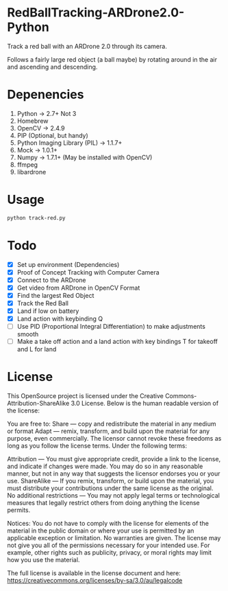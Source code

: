 RedBallTracking-ARDrone2.0-Python
=================================

Track a red ball with an ARDrone 2.0 through its camera.

Follows a fairly large red object (a ball maybe) by rotating around in the air and ascending and descending.

Depenencies
=================================

1. Python -> 2.7+ Not 3
2. Homebrew
3. OpenCV -> 2.4.9
4. PIP (Optional, but handy)
5. Python Imaging Library (PIL) -> 1.1.7+
6. Mock -> 1.0.1+
7. Numpy -> 1.7.1+ (May be installed with OpenCV)
8. ffmpeg
9. libardrone

Usage
=================================
```Bash
python track-red.py
```

Todo
=================================
- [x] Set up environment (Dependencies)
- [x] Proof of Concept Tracking with Computer Camera
- [x] Connect to the ARDrone
- [x] Get video from ARDrone in OpenCV Format
- [x] Find the largest Red Object
- [x] Track the Red Ball
- [x] Land if low on battery
- [x] Land action with keybinding Q
- [ ] Use PID (Proportional Integral Differentiation) to make adjustments smooth
- [ ] Make a take off action and a land action with key bindings T for takeoff and L for land

License
=================================
This OpenSource project is licensed under the Creative Commons-Attribution-ShareAlike 3.0 License.
Below is the human readable version of the license:

You are free to:
Share — copy and redistribute the material in any medium or format
Adapt — remix, transform, and build upon the material
for any purpose, even commercially.
The licensor cannot revoke these freedoms as long as you follow the license terms.
Under the following terms:

Attribution — You must give appropriate credit, provide a link to the license, and indicate if changes were made. You may do so in any reasonable manner, but not in any way that suggests the licensor endorses you or your use.
ShareAlike — If you remix, transform, or build upon the material, you must distribute your contributions under the same license as the original.
No additional restrictions — You may not apply legal terms or technological measures that legally restrict others from doing anything the license permits.

Notices:
You do not have to comply with the license for elements of the material in the public domain or where your use is permitted by an applicable exception or limitation.
No warranties are given. The license may not give you all of the permissions necessary for your intended use. For example, other rights such as publicity, privacy, or moral rights may limit how you use the material.

The full license is available in the license document and here: https://creativecommons.org/licenses/by-sa/3.0/au/legalcode
